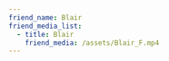 ```yaml
---
friend_name: Blair
friend_media_list:
  - title: Blair
    friend_media: /assets/Blair_F.mp4
---
```

